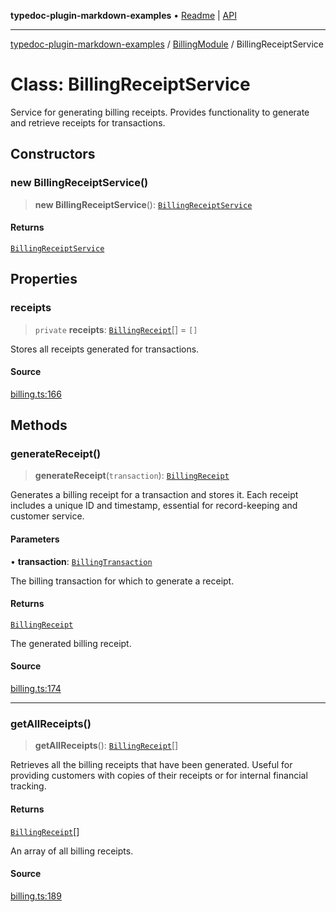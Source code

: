 **typedoc-plugin-markdown-examples** • [Readme](../../README.md) \| [API](../../modules.md)

***

[typedoc-plugin-markdown-examples](../../README.md) / [BillingModule](../README.md) / BillingReceiptService

# Class: BillingReceiptService

Service for generating billing receipts.
Provides functionality to generate and retrieve receipts for transactions.

## Constructors

### new BillingReceiptService()

> **new BillingReceiptService**(): [`BillingReceiptService`](BillingReceiptService.md)

#### Returns

[`BillingReceiptService`](BillingReceiptService.md)

## Properties

### receipts

> `private` **receipts**: [`BillingReceipt`](../interfaces/BillingReceipt.md)[] = `[]`

Stores all receipts generated for transactions.

#### Source

[billing.ts:166](https://github.com/tgreyuk/typedoc-plugin-markdown-examples/blob/d2a811c92870a7c2dc8ea4f9aacd73d076444ff1/examples/src/billing.ts#L166)

## Methods

### generateReceipt()

> **generateReceipt**(`transaction`): [`BillingReceipt`](../interfaces/BillingReceipt.md)

Generates a billing receipt for a transaction and stores it.
Each receipt includes a unique ID and timestamp, essential for record-keeping and customer service.

#### Parameters

• **transaction**: [`BillingTransaction`](../interfaces/BillingTransaction.md)

The billing transaction for which to generate a receipt.

#### Returns

[`BillingReceipt`](../interfaces/BillingReceipt.md)

The generated billing receipt.

#### Source

[billing.ts:174](https://github.com/tgreyuk/typedoc-plugin-markdown-examples/blob/d2a811c92870a7c2dc8ea4f9aacd73d076444ff1/examples/src/billing.ts#L174)

***

### getAllReceipts()

> **getAllReceipts**(): [`BillingReceipt`](../interfaces/BillingReceipt.md)[]

Retrieves all the billing receipts that have been generated.
Useful for providing customers with copies of their receipts or for internal financial tracking.

#### Returns

[`BillingReceipt`](../interfaces/BillingReceipt.md)[]

An array of all billing receipts.

#### Source

[billing.ts:189](https://github.com/tgreyuk/typedoc-plugin-markdown-examples/blob/d2a811c92870a7c2dc8ea4f9aacd73d076444ff1/examples/src/billing.ts#L189)
